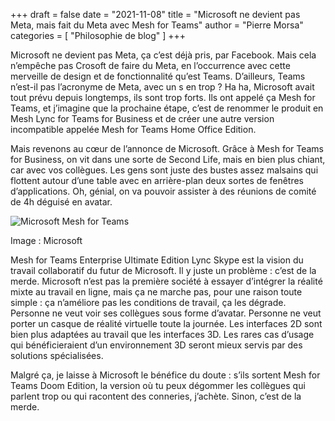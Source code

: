 +++
draft       = false
date        = "2021-11-08"
title       = "Microsoft ne devient pas Meta, mais fait du Meta avec Mesh for Teams"
author      = "Pierre Morsa"
categories  = [ "Philosophie de blog" ]
+++

Microsoft ne devient pas Meta, ça c’est déjà pris, par Facebook. Mais cela n’empêche pas Crosoft de faire du Meta, en l’occurrence avec cette merveille de design et de fonctionnalité qu’est Teams. D’ailleurs, Teams n’est-il pas l’acronyme de Meta, avec un s en trop ? Ha ha, Microsoft avait tout prévu depuis longtemps, ils sont trop forts. Ils ont appelé ça Mesh for Teams, et j’imagine que la prochaine étape, c’est de renommer le produit en Mesh Lync for Teams for Business et de créer une autre version incompatible appelée Mesh for Teams Home Office Edition.

Mais revenons au cœur de l’annonce de Microsoft. Grâce à Mesh for Teams for Business, on vit dans une sorte de Second Life, mais en bien plus chiant, car avec vos collègues. Les gens sont juste des bustes assez malsains qui flottent autour d’une table avec en arrière-plan deux sortes de fenêtres d’applications. Oh, génial, on va pouvoir assister à des réunions de comité de 4h déguisé en avatar.

![Microsoft Mesh for Teams](/pictures/2021/11/microsoft-mesh-for-teams.jpg)

Image : Microsoft

Mesh for Teams Enterprise Ultimate Edition Lync Skype est la vision du travail collaboratif du futur de Microsoft. Il y juste un problème : c’est de la merde. Microsoft n’est pas la première société à essayer d’intégrer la réalité mixte au travail en ligne, mais ça ne marche pas, pour une raison toute simple : ça n’améliore pas les conditions de travail, ça les dégrade. Personne ne veut voir ses collègues sous forme d’avatar. Personne ne veut porter un casque de réalité virtuelle toute la journée. Les interfaces 2D sont bien plus adaptées au travail que les interfaces 3D. Les rares cas d’usage qui bénéficieraient d’un environnement 3D seront mieux servis par des solutions spécialisées.

Malgré ça, je laisse à Microsoft le bénéfice du doute : s’ils sortent Mesh for Teams Doom Edition, la version où tu peux dégommer les collègues qui parlent trop ou qui racontent des conneries, j’achète. Sinon, c’est de la merde.

